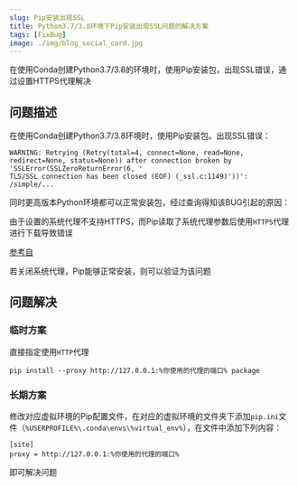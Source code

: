 ```yaml
---
slug: Pip安装出现SSL
title: Python3.7/3.8环境下Pip安装出现SSL问题的解决方案
tags: [FixBug]
image: ./img/blog_social_card.jpg
---
```


在使用Conda创建Python3.7/3.8的环境时，使用Pip安装包，出现SSL错误，通过设置HTTPS代理解决

<!-- truncate -->

## 问题描述

在使用Conda创建Python3.7/3.8环境时，使用Pip安装包。出现SSL错误：
```
WARNING: Retrying (Retry(total=4, connect=None, read=None, redirect=None, status=None)) after connection broken by 'SSLError(SSLZeroReturnError(6, '
TLS/SSL connection has been closed (EOF) (_ssl.c:1149)'))': /simple/...
```
同时更高版本Python环境都可以正常安装包，经过查询得知该BUG引起的原因：

由于设置的系统代理不支持HTTPS，而Pip读取了系统代理参数后使用```HTTPS```代理进行下载导致错误

[参考自](https://kites.cc/p/python-pip-ssl-proxy-error/)

若关闭系统代理，Pip能够正常安装，则可以验证为该问题

## 问题解决

### 临时方案

直接指定使用```HTTP```代理

```
pip install --proxy http://127.0.0.1:%你使用的代理的端口% package
```


### 长期方案

修改对应虚拟环境的Pip配置文件，在对应的虚拟环境的文件夹下添加```pip.ini```文件（```%USERPROFILE%\.conda\envs\%virtual_env%```），在文件中添加下列内容：

```
[site]
proxy = http://127.0.0.1:%你使用的代理的端口%
```

即可解决问题
